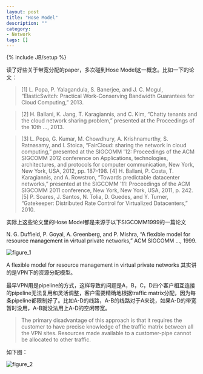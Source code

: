 ```yaml
---
layout: post
title: "Hose Model"
description: ""
category: 
- Network
tags: []
---
```

{% include JB/setup %}


读了好些关于带宽分配的paper，多次碰到Hose Model这一概念。比如一下的论文：

>[1] L. Popa, P. Yalagandula, S. Banerjee, and J. C. Mogul, “ElasticSwitch: Practical Work-Conserving Bandwidth Guarantees for Cloud Computing,” 2013.

>[2] H. Ballani, K. Jang, T. Karagiannis, and C. Kim, “Chatty tenants and the cloud network sharing problem,” presented at the Proceedings of the 10th …, 2013.

>[3] L. Popa, G. Kumar, M. Chowdhury, A. Krishnamurthy, S. Ratnasamy, and I. Stoica, “FairCloud: sharing the network in cloud computing,” presented at the SIGCOMM '12: Proceedings of the ACM SIGCOMM 2012 conference on Applications, technologies, architectures, and protocols for computer communication, New York, New York, USA, 2012, pp. 187–198.
>[4] H. Ballani, P. Costa, T. Karagiannis, and A. Rowstron, “Towards predictable datacenter networks,” presented at the SIGCOMM '11: Proceedings of the ACM SIGCOMM 2011 conference, New York, New York, USA, 2011, p. 242.		
>[5] P. Soares, J. Santos, N. Tolia, D. Guedes, and Y. Turner, “Gatekeeper: Distributed Rate Control for Virtualized Datacenters,” 2010.

实际上这些论文里的Hose Model都是来源于以下SIGCOMM1999的一篇论文

N. G. Duffield, P. Goyal, A. Greenberg, and P. Mishra, “A flexible model for resource management in virtual private networks,” ACM SIGCOMM …, 1999.

![figure_1](http://f.hiphotos.bdimg.com/album/s%3D550%3Bq%3D90%3Bc%3Dxiangce%2C100%2C100/sign=2d2c3e2eb8a1cd1101b672258929b9c1/d000baa1cd11728b92e0563ccafcc3cec2fd2cdb.jpg?referer=1d653e6daf4bd1135dda83028cb9&x=.jpg)

A flexible model for resource management in virtual private networks 其实讲的是VPN下的资源分配模型。

最早VPN用是pipeline的方式，这样导致的问题是A，B，C，D四个客户相互连接的pipeline无法复用和灵活调整，客户需要精确地根据traffic matrix分配，因为每条pipeline都限制好了。比如A-D的线路，A-B的线路对于A来说，如果A-D的带宽暂时没用，A-B就没法用上A-D的空闲带宽。

> The primary disadvantage of this approach is that it requires the customer to have precise knowledge of the traffic matrix between all the VPN sites. Resources made available to a customer-pipe cannot be allocated to other traffic. 

如下图：

![figure_2](http://e.hiphotos.bdimg.com/album/s%3D550%3Bq%3D90%3Bc%3Dxiangce%2C100%2C100/sign=b6e12a380b24ab18e416e13205c197f0/d1160924ab18972b3080cfd4e4cd7b899e510a72.jpg?referer=ae170c2d718da9771738b31b7611&x=.jpg)



